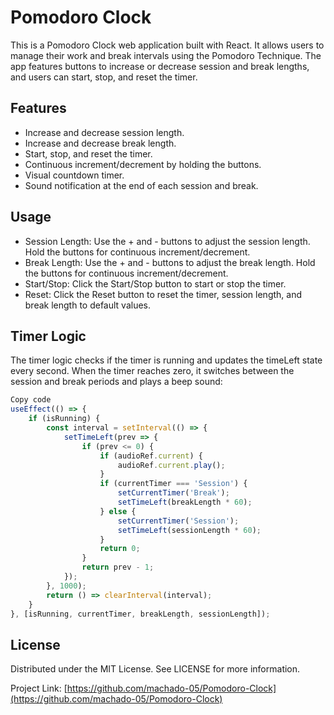# Pomodoro Clock

This is a Pomodoro Clock web application built with React. It allows users to manage their work and break intervals using the Pomodoro Technique. The app features buttons to increase or decrease session and break lengths, and users can start, stop, and reset the timer.

## Features

- Increase and decrease session length.
- Increase and decrease break length.
- Start, stop, and reset the timer.
- Continuous increment/decrement by holding the buttons.
- Visual countdown timer.
- Sound notification at the end of each session and break.

## Usage
- Session Length: Use the + and - buttons to adjust the session length. Hold the buttons for continuous increment/decrement.
- Break Length: Use the + and - buttons to adjust the break length. Hold the buttons for continuous increment/decrement.
- Start/Stop: Click the Start/Stop button to start or stop the timer.
- Reset: Click the Reset button to reset the timer, session length, and break length to default values.

## Timer Logic
The timer logic checks if the timer is running and updates the timeLeft state every second. When the timer reaches zero, it switches between the session and break periods and plays a beep sound:

```jsx
Copy code
useEffect(() => {
    if (isRunning) {
        const interval = setInterval(() => {
            setTimeLeft(prev => {
                if (prev <= 0) {
                    if (audioRef.current) {
                        audioRef.current.play();
                    }
                    if (currentTimer === 'Session') {
                        setCurrentTimer('Break');
                        setTimeLeft(breakLength * 60);
                    } else {
                        setCurrentTimer('Session');
                        setTimeLeft(sessionLength * 60);
                    }
                    return 0;
                }
                return prev - 1;
            });
        }, 1000);
        return () => clearInterval(interval);
    }
}, [isRunning, currentTimer, breakLength, sessionLength]);
```

## License
Distributed under the MIT License. See LICENSE for more information.

Project Link: [https://github.com/machado-05/Pomodoro-Clock](https://github.com/machado-05/Pomodoro-Clock)


